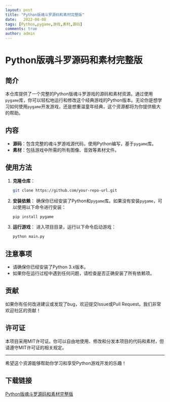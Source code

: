 ```yaml
---
layout: post
title: "Python版魂斗罗源码和素材完整版"
date:   2022-08-08
tags: [Python,pygame,游戏,素材,源码]
comments: true
author: admin
---
```

# Python版魂斗罗源码和素材完整版

## 简介

本仓库提供了一个完整的Python版魂斗罗游戏的源码和素材资源。通过使用`pygame`库，你可以轻松地运行和修改这个经典游戏的Python版本。无论你是想学习如何使用`pygame`开发游戏，还是想重温童年经典，这个资源都将为你提供极大的帮助。

## 内容

- **源码**：包含完整的魂斗罗游戏源代码，使用Python编写，基于`pygame`库。
- **素材**：包括游戏中所需的所有图像、音效等素材文件。

## 使用方法

1. **克隆仓库**：
   ```bash
   git clone https://github.com/your-repo-url.git
   ```

2. **安装依赖**：
   确保你已经安装了Python和`pygame`库。如果没有安装`pygame`，可以使用以下命令进行安装：
   ```bash
   pip install pygame
   ```

3. **运行游戏**：
   进入项目目录，运行以下命令启动游戏：
   ```bash
   python main.py
   ```

## 注意事项

- 请确保你已经安装了Python 3.x版本。
- 如果你在运行过程中遇到任何问题，请检查是否正确安装了所有依赖项。

## 贡献

如果你有任何改进建议或发现了bug，欢迎提交Issue或Pull Request。我们非常欢迎社区的贡献！

## 许可证

本项目采用MIT许可证。你可以自由地使用、修改和分发本项目的代码和素材，但请遵守MIT许可证的相关规定。

---

希望这个资源能够帮助你学习和享受Python游戏开发的乐趣！

## 下载链接

[Python版魂斗罗源码和素材完整版](https://pan.quark.cn/s/53eb1b4a80d8)